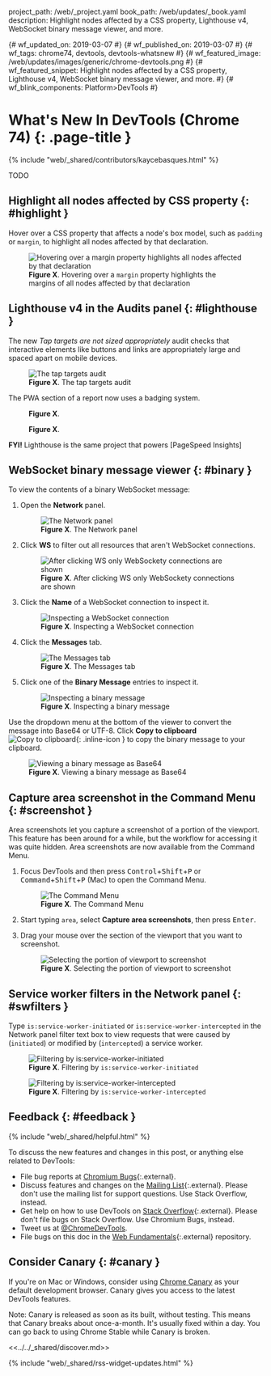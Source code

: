 project_path: /web/_project.yaml
book_path: /web/updates/_book.yaml
description: Highlight nodes affected by a CSS property, Lighthouse v4, WebSocket binary message viewer, and more.

{# wf_updated_on: 2019-03-07 #}
{# wf_published_on: 2019-03-07 #}
{# wf_tags: chrome74, devtools, devtools-whatsnew #}
{# wf_featured_image: /web/updates/images/generic/chrome-devtools.png #}
{# wf_featured_snippet: Highlight nodes affected by a CSS property, Lighthouse v4, WebSocket binary message viewer, and more. #}
{# wf_blink_components: Platform>DevTools #}

# What's New In DevTools (Chrome 74) {: .page-title }

{% include "web/_shared/contributors/kaycebasques.html" %}

TODO

## Highlight all nodes affected by CSS property {: #highlight }

Hover over a CSS property that affects a node's box model, such as `padding` or `margin`, to
highlight all nodes affected by that declaration.

<figure>
  <img src="/web/updates/images/2019/03/highlight.png"
       alt="Hovering over a margin property highlights all nodes affected by that
            declaration"/>
  <figcaption>
    <b>Figure X</b>. Hovering over a <code>margin</code> property highlights the margins of
    all nodes affected by that declaration
  </figcaption>
</figure>

## Lighthouse v4 in the Audits panel {: #lighthouse }

The new *Tap targets are not sized appropriately* audit checks that interactive elements like
buttons and links are appropriately large and spaced apart on mobile devices.

<figure>
  <img src="/web/updates/images/2019/03/lighthouse3.png"
       alt="The tap targets audit"/>
  <figcaption>
    <b>Figure X</b>. The tap targets audit
  </figcaption>
</figure>

The PWA section of a report now uses a badging system.

<figure>
  <img src="/web/updates/images/2019/03/lighthouse1.png"
       alt=""/>
  <figcaption>
    <b>Figure X</b>. 
  </figcaption>
</figure>

<figure>
  <img src="/web/updates/images/2019/03/lighthouse2.png"
       alt=""/>
  <figcaption>
    <b>Figure X</b>. 
  </figcaption>
</figure>

<aside class="objective">
  <b>FYI!</b> Lighthouse is the same project that powers [PageSpeed Insights]
</aside>

## WebSocket binary message viewer {: #binary }

To view the contents of a binary WebSocket message:

1. Open the **Network** panel.

     <figure>
       <img src="/web/updates/images/2019/03/binary1.png"
            alt="The Network panel"/>
       <figcaption>
         <b>Figure X</b>. The Network panel
       </figcaption>
     </figure>

1. Click **WS** to filter out all resources that aren't WebSocket connections.

     <figure>
       <img src="/web/updates/images/2019/03/binary2.png"
            alt="After clicking WS only WebSockety connections are shown"/>
       <figcaption>
         <b>Figure X</b>. After clicking WS only WebSockety connections are shown
       </figcaption>
     </figure>

1. Click the **Name** of a WebSocket connection to inspect it.

     <figure>
       <img src="/web/updates/images/2019/03/binary3.png"
            alt="Inspecting a WebSocket connection"/>
       <figcaption>
         <b>Figure X</b>. Inspecting a WebSocket connection
       </figcaption>
     </figure>

1. Click the **Messages** tab.

     <figure>
       <img src="/web/updates/images/2019/03/binary6.png"
            alt="The Messages tab"/>
       <figcaption>
         <b>Figure X</b>. The Messages tab
       </figcaption>
     </figure>

1. Click one of the **Binary Message** entries to inspect it.

     <figure>
       <img src="/web/updates/images/2019/03/binary4.png"
            alt="Inspecting a binary message"/>
       <figcaption>
         <b>Figure X</b>. Inspecting a binary message
       </figcaption>
     </figure>

[copy]: /web/tools/chrome-devtools/images/shared/copy-to-clipboard.png

Use the dropdown menu at the bottom of the viewer to convert the message into
Base64 or UTF-8. Click **Copy to clipboard** ![Copy to clipboard][copy]{: .inline-icon }
to copy the binary message to your clipboard.

<figure>
  <img src="/web/updates/images/2019/03/binary5.png"
       alt="Viewing a binary message as Base64"/>
  <figcaption>
    <b>Figure X</b>. Viewing a binary message as Base64
  </figcaption>
</figure>

## Capture area screenshot in the Command Menu {: #screenshot }

Area screenshots let you capture a screenshot of a portion of the viewport. This feature
has been around for a while, but the workflow for accessing it was quite hidden. Area
screenshots are now available from the Command Menu.

1. Focus DevTools and then press <kbd>Control</kbd>+<kbd>Shift</kbd>+<kbd>P</kbd> or
   <kbd>Command</kbd>+<kbd>Shift</kbd>+<kbd>P</kbd> (Mac) to open the Command Menu.

     <figure>
       <img src="/web/tools/chrome-devtools/images/shared/command-menu.png"
            alt="The Command Menu"/>
       <figcaption>
         <b>Figure X</b>. The Command Menu
       </figcaption>
     </figure>

1. Start typing `area`, select **Capture area screenshots**, then press <kbd>Enter</kbd>.

1. Drag your mouse over the section of the viewport that you want to screenshot.

     <figure>
       <img src="/web/updates/images/2019/03/screenshot1.png"
            alt="Selecting the portion of viewport to screenshot"/>
       <figcaption>
         <b>Figure X</b>. Selecting the portion of viewport to screenshot
       </figcaption>
     </figure>

## Service worker filters in the Network panel {: #swfilters }

Type `is:service-worker-initiated` or `is:service-worker-intercepted` in the Network panel filter text box
to view requests that were caused by (`initiated`) or modified by (`intercepted`) a service worker.

<figure>
  <img src="/web/updates/images/2019/03/swfilters1.png"
       alt="Filtering by is:service-worker-initiated"/>
  <figcaption>
    <b>Figure X</b>. Filtering by <code>is:service-worker-initiated</code>
  </figcaption>
</figure>

<figure>
  <img src="/web/updates/images/2019/03/swfilters2.png"
       alt="Filtering by is:service-worker-intercepted"/>
  <figcaption>
    <b>Figure X</b>. Filtering by <code>is:service-worker-intercepted</code>
  </figcaption>
</figure>

## Feedback {: #feedback }

[ML]: https://groups.google.com/forum/#!forum/google-chrome-developer-tools
[WF]: https://github.com/google/webfundamentals/issues/new
[SO]: https://stackoverflow.com/questions/tagged/google-chrome-devtools

{% include "web/_shared/helpful.html" %}

To discuss the new features and changes in this post, or anything else related to DevTools:

* File bug reports at [Chromium Bugs](https://crbug.com){:.external}.
* Discuss features and changes on the [Mailing List][ML]{:.external}. Please don't use the mailing
  list for support questions. Use Stack Overflow, instead.
* Get help on how to use DevTools on [Stack Overflow][SO]{:.external}. Please don't file bugs
  on Stack Overflow. Use Chromium Bugs, instead.
* Tweet us at [@ChromeDevTools](https://twitter.com/chromedevtools).
* File bugs on this doc in the [Web Fundamentals][WF]{:.external} repository.

## Consider Canary {: #canary }

[canary]: https://www.google.com/chrome/browser/canary.html

If you're on Mac or Windows, consider using [Chrome Canary][canary] as your default
development browser. Canary gives you access to the latest DevTools features.

Note: Canary is released as soon as its built, without testing. This means that Canary
breaks about once-a-month. It's usually fixed within a day. You can go back to using Chrome
Stable while Canary is broken.

<<../../_shared/discover.md>>

{% include "web/_shared/rss-widget-updates.html" %}
